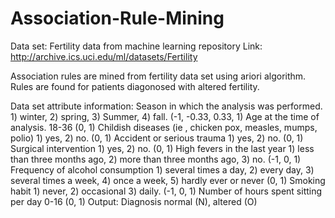 # Association-Rule-Mining
Data set: Fertility data from machine learning repository
Link: http://archive.ics.uci.edu/ml/datasets/Fertility

Association rules are mined from fertility data set using ariori algorithm.
Rules are found for patients diagonosed with altered fertility.

Data set attribute information:
Season in which the analysis was performed. 1) winter, 2) spring, 3) Summer, 4) fall. (-1, -0.33, 0.33, 1) 
Age at the time of analysis. 18-36 (0, 1) 
Childish diseases (ie , chicken pox, measles, mumps, polio)	1) yes, 2) no. (0, 1) 
Accident or serious trauma 1) yes, 2) no. (0, 1) 
Surgical intervention 1) yes, 2) no. (0, 1) 
High fevers in the last year 1) less than three months ago, 2) more than three months ago, 3) no. (-1, 0, 1) 
Frequency of alcohol consumption 1) several times a day, 2) every day, 3) several times a week, 4) once a week, 5) hardly ever or never (0, 1) 
Smoking habit 1) never, 2) occasional 3) daily. (-1, 0, 1) 
Number of hours spent sitting per day 0-16	(0, 1) 
Output: Diagnosis	normal (N), altered (O)	




